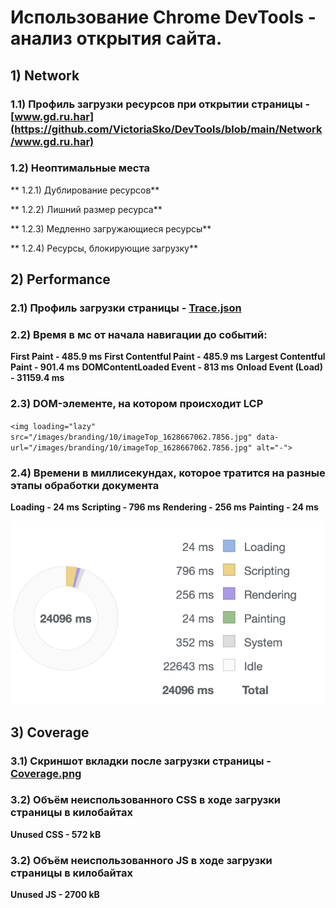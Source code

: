 # Использование Chrome DevTools - анализ открытия сайта.

## 1) Network 
### 1.1) Профиль загрузки ресурсов при открытии страницы - [www.gd.ru.har](https://github.com/VictoriaSko/DevTools/blob/main/Network/www.gd.ru.har)

### 1.2) Неоптимальные места
** 1.2.1) Дублирование ресурсов**

** 1.2.2) Лишний размер ресурса**

** 1.2.3) Медленно загружающиеся ресурсы**

** 1.2.4) Ресурсы, блокирующие загрузку**

## 2) Performance
### 2.1) Профиль загрузки страницы - [Trace.json](https://github.com/VictoriaSko/DevTools/blob/main/Performance/Trace-20230613T232829.json)

### 2.2) Время в мс от начала навигации до событий:
**First Paint - 485.9 ms**
**First Contentful Paint - 485.9 ms**
**Largest Contentful Paint - 901.4 ms**
**DOMContentLoaded Event - 813 ms**
**Onload Event (Load) - 31159.4 ms**

### 2.3) DOM-элементе, на котором происходит LCP 
`<img loading="lazy" src="/images/branding/10/imageTop_1628667062.7856.jpg" data-url="/images/branding/10/imageTop_1628667062.7856.jpg" alt="-">`

### 2.4) Времени в миллисекундах, которое тратится на разные этапы обработки документа
**Loading - 24 ms**
**Scripting - 796 ms**
**Rendering - 256 ms**
**Painting - 24 ms**

![](https://github.com/VictoriaSko/DevTools/blob/main/Performance/Page%20Loading.png)

## 3) Coverage
### 3.1) Скриншот вкладки после загрузки страницы - [Coverage.png](https://github.com/VictoriaSko/DevTools/blob/main/Coverage/Coverage.png)

### 3.2) Объём неиспользованного CSS в ходе загрузки страницы в килобайтах
**Unused CSS - 572 kB**

### 3.2) Объём неиспользованного JS в ходе загрузки страницы в килобайтах
**Unused JS - 2700 kB**